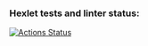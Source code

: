 ### Hexlet tests and linter status:
[![Actions Status](https://github.com/kalenikovich/frontend-project-lvl1/workflows/hexlet-check/badge.svg)](https://github.com/kalenikovich/frontend-project-lvl1/actions)